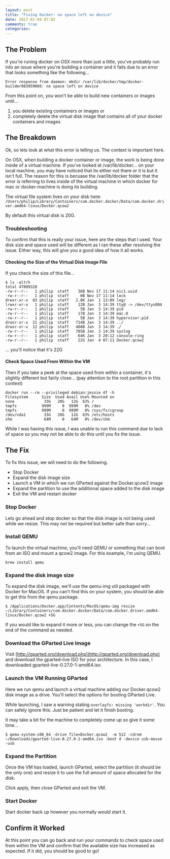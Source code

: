 ```yaml
---
layout: post
title: "Fixing Docker: no space left on device"
date: 2017-01-04 07:02
comments: true
categories:
---
```


## The Problem
If you're runing docker on OSX more than just a little, you've probably run into an issue where you're building a container and it fails due to an error that looks something like the following...

```
Error response from daemon: mkdir /var/lib/docker/tmp/docker-builder983959066: no space left on device
```

From this point on, you won't be able to build new containers or images until...
1) you delete existing contaimers or images
or
2) completely delete the virtual disk image that contains all of your docker containers and images

## The Breakdown
Ok, so lets look at what this error is telling us. The context is important here.

On OSX, when building a docker container or image, the work is being done inside of a virtual machine. If you've looked at /var/lib/docker... on your local machine, you may have noticed that its either not there or it is but it isn't full. The reason for this is becuase the /var/lib/docker folder that the error is referring to lives inside of the virtual machine in which docker for mac or docker-machine is doing its building.

The virtual file system lives on your disk here: `/Users/philip/Library/Containers/com.docker.docker/Data/com.docker.driver.amd64-linux/Docker.qcow2`

By default this virtual disk is 20G.

### Troubleshooting
To confirm that this is really your issue, here are the steps that I used. Your disk size and space used will be different as I ran these after resolving the issue. Either way, this will give you a good idea of how it all works.

#### Checking the Size of the Virtual Disk Image File
If you check the size of this file...

```
$ ls -altrh
total 47009328
-rw-r--r--   1 philip  staff    36B Nov 17 11:14 nic1.uuid
-rw-r--r--   1 philip  staff     0B Nov 17 11:14 lock
drwxr-xr-x  83 philip  staff   2.8K Jan  1 13:09 log/
lrwxr-xr-x   1 philip  staff    12B Jan  3 14:39 tty@ -> /dev/ttys004
-rw-r--r--   1 philip  staff     5B Jan  3 14:39 pid
-rw-r--r--   1 philip  staff    17B Jan  3 14:39 mac.0
-rw-r--r--   1 philip  staff     5B Jan  3 14:39 hypervisor.pid
drwxr-xr-x  21 philip  staff   714B Jan  3 14:39 ../
drwxr-xr-x  12 philip  staff   408B Jan  3 14:39 ./
-rw-r--r--   1 philip  staff   705B Jan  3 14:39 syslog
-rw-r--r--   1 philip  staff    64K Jan  3 20:12 console-ring
-rw-r--r--   1 philip  staff    22G Jan  4 07:11 Docker.qcow2
```

... you'll notice that it's 22G

#### Check Space Used From Within the VM
Then if you take a peek at the space used from within a container, it's slightly different but fairly close...
(pay attention to the root partition in this context)

```
docker run --rm --privileged debian:jessie df -h
Filesystem      Size  Used Avail Use% Mounted on
none             33G   20G   12G  63% /
tmpfs           999M     0  999M   0% /dev
tmpfs           999M     0  999M   0% /sys/fs/cgroup
/dev/vda1        33G   20G   12G  63% /etc/hosts
shm              64M     0   64M   0% /dev/shm
```

While I was having this issue, I was unable to run this command due to lack of space so you may not be able to do this until you fix the issue.

## The Fix
To fix this issue, we will need to do the following.

+ Stop Docker
+ Expand the disk image size
+ Launch a VM in which we run GParted against the Docker.qcow2 image
+ Expand the partition to use the additional space added to the disk image
+ Exit the VM and restart docker

### Stop Docker
Lets go ahead and stop docker so that the disk image is not being used while we resize. This may not be required but better safe than sorry...

### Install QEMU
To launch the virtual machine, you'll need QEMU or something that can boot from an ISO and mount a qcow2 image. For this example, I'm using QEMU.

```
brew install qemu
```

### Expand the disk image size
To expand the disk image, we'll use the qemu-img util packaged with Docker for MacOS. If you can't find this on your system, you should be able to get this from the qemu package.

```
$ /Applications/Docker.app/Contents/MacOS/qemu-img resize ~/Library/Containers/com.docker.docker/Data/com.docker.driver.amd64-linux/Docker.qcow2 +5G
```

If you would like to expand it more or less, you can change the `+5G` on the end of the command as needed.

### Download the GParted Live Image
Visit [http://gparted.org/download.php](http://gparted.org/download.php) and download the gparted-live ISO for your architecture. In this case, I downloaded gparted-live-0.27.0-1-amd64.iso.

### Launch the VM Running GParted
Here we run qemu and launch a virtual machine adding our Docker.qcow2 disk image as a drive. You'll select the options for booting GParted Live.

While launching, I saw a warning stating `overlayfs: missing 'workdir'`. You can safely ignore this. Just be patient and let it finish booting.

It may take a bit for the machine to completely come up so give it some time...

```
$ qemu-system-x86_64 -drive file=Docker.qcow2  -m 512 -cdrom ~/Downloads/gparted-live-0.27.0-1-amd64.iso -boot d -device usb-mouse -usb
```

### Expand the Partition

Once the VM has loaded, launch GParted, select the partition (it should be the only one) and resize it to use the full amount of space allocated for the disk.

Click apply, then close GParted and exit the VM.

### Start Docker
Start docker back up however you normally would start it.

## Confirm it Worked
At this point you can go back and run your commands to check space used from within the VM and confirm that the available size has increased as expected. If it did, you should be good to go!
